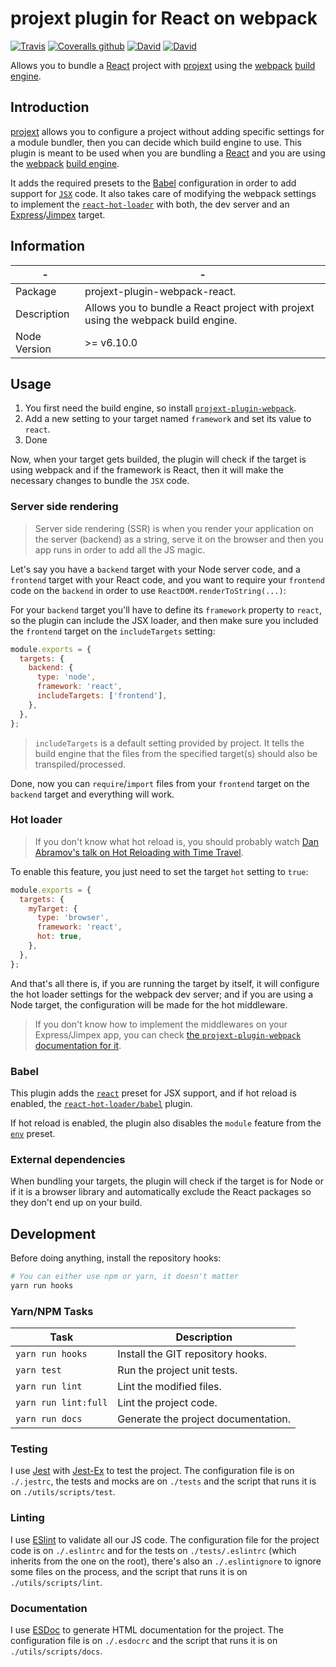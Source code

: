 # projext plugin for React on webpack

[![Travis](https://img.shields.io/travis/homer0/projext-plugin-webpack-react.svg?style=flat-square)](https://travis-ci.org/homer0/projext-plugin-webpack-react)
[![Coveralls github](https://img.shields.io/coveralls/github/homer0/projext-plugin-webpack-react.svg?style=flat-square)](https://coveralls.io/github/homer0/projext-plugin-webpack-react?branch=master)
[![David](https://img.shields.io/david/homer0/projext-plugin-webpack-react.svg?style=flat-square)](https://david-dm.org/homer0/projext-plugin-webpack-react)
[![David](https://img.shields.io/david/dev/homer0/projext-plugin-webpack-react.svg?style=flat-square)](https://david-dm.org/homer0/projext-plugin-webpack-react)

Allows you to bundle a [React](https://reactjs.org/) project with [projext](https://yarnpkg.com/en/package/projext) using the [webpack](https://webpack.js.org) [build engine](https://yarnpkg.com/en/package/projext-plugin-webpack).

## Introduction

[projext](https://yarnpkg.com/en/package/projext) allows you to configure a project without adding specific settings for a module bundler, then you can decide which build engine to use. This plugin is meant to be used when you are bundling a [React](https://reactjs.org/) and you are using the [webpack](https://webpack.js.org) [build engine](https://yarnpkg.com/en/package/projext-plugin-webpack).

It adds the required presets to the [Babel](https://babeljs.io) configuration in order to add support for [`JSX`](https://facebook.github.io/jsx/) code. It also takes care of modifying the webpack settings to implement the [`react-hot-loader`](https://yarnpkg.com/en/package/react-hot-loader) with both, the dev server and an [Express](https://expressjs.com)/[Jimpex](https://yarnpkg.com/en/package/jimpex) target.

## Information

| -            | -                                                                                      |
|--------------|----------------------------------------------------------------------------------------|
| Package      | projext-plugin-webpack-react.                                                          |
| Description  | Allows you to bundle a React project with projext using the webpack build engine.      |
| Node Version | >= v6.10.0                                                                             |

## Usage

1. You first need the build engine, so install [`projext-plugin-webpack`](https://yarnpkg.com/en/package/projext-plugin-webpack).
2. Add a new setting to your target named `framework` and set its value to `react`.
4. Done

Now, when your target gets builded, the plugin will check if the target is using webpack and if the framework is React, then it will make the necessary changes to bundle the `JSX` code.

### Server side rendering

> Server side rendering (SSR) is when you render your application on the server (backend) as a string, serve it on the browser and then you app runs in order to add all the JS magic.

Let's say you have a `backend` target with your Node server code, and a `frontend` target with your React code, and you want to require your `frontend` code on the `backend` in order to use `ReactDOM.renderToString(...)`:

For your `backend` target you'll have to define its `framework` property to `react`, so the plugin can include the JSX loader, and then make sure you included the `frontend` target on the `includeTargets` setting:

```js
module.exports = {
  targets: {
    backend: {
      type: 'node',
      framework: 'react',
      includeTargets: ['frontend'],
    },
  },
};
```

> `includeTargets` is a default setting provided by project. It tells the build engine that the files from the specified target(s) should also be transpiled/processed.

Done, now you can `require`/`import` files from your `frontend` target on the `backend` target and everything will work.

### Hot loader

> If you don't know what hot reload is, you should probably watch [Dan Abramov's talk on Hot Reloading with Time Travel](https://www.youtube.com/watch?v=xsSnOQynTHs).

To enable this feature, you just need to set the target `hot` setting to `true`:

```js
module.exports = {
  targets: {
    myTarget: {
      type: 'browser',
      framework: 'react',
      hot: true,
    },
  },
};
```

And that's all there is, if you are running the target by itself, it will configure the hot loader settings for the webpack dev server; and if you are using a Node target, the configuration will be made for the hot middleware.

> If you don't know how to implement the middlewares on your Express/Jimpex app, you can check [the `projext-plugin-webpack` documentation for it](https://homer0.github.io/projext-plugin-webpack/#middleware-implementation).

### Babel

This plugin adds the [`react`](https://yarnpkg.com/en/package/babel-preset-react) preset for JSX support, and if hot reload is enabled, the [`react-hot-loader/babel`](https://yarnpkg.com/en/package/react-hot-loader) plugin.

If hot reload is enabled, the plugin also disables the `module` feature from the [`env`](https://yarnpkg.com/en/package/babel-preset-env) preset.

### External dependencies

When bundling your targets, the plugin will check if the target is for Node or if it is a browser library and automatically exclude the React packages so they don't end up on your build.

## Development

Before doing anything, install the repository hooks:

```bash
# You can either use npm or yarn, it doesn't matter
yarn run hooks
```

### Yarn/NPM Tasks

| Task                     | Description                         |
|--------------------------|-------------------------------------|
| `yarn run hooks`         | Install the GIT repository hooks.   |
| `yarn test`              | Run the project unit tests.         |
| `yarn run lint`          | Lint the modified files.            |
| `yarn run lint:full`     | Lint the project code.              |
| `yarn run docs`          | Generate the project documentation. |

### Testing

I use [Jest](https://facebook.github.io/jest/) with [Jest-Ex](https://yarnpkg.com/en/package/jest-ex) to test the project. The configuration file is on `./.jestrc`, the tests and mocks are on `./tests` and the script that runs it is on `./utils/scripts/test`.

### Linting

I use [ESlint](http://eslint.org) to validate all our JS code. The configuration file for the project code is on `./.eslintrc` and for the tests on `./tests/.eslintrc` (which inherits from the one on the root), there's also an `./.eslintignore` to ignore some files on the process, and the script that runs it is on `./utils/scripts/lint`.

### Documentation

I use [ESDoc](http://esdoc.org) to generate HTML documentation for the project. The configuration file is on `./.esdocrc` and the script that runs it is on `./utils/scripts/docs`.
